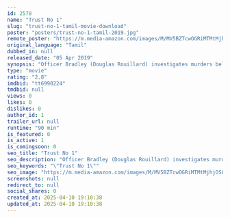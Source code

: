 ```yaml
---
id: 2578
name: "Trust No 1"
slug: "trust-no-1-tamil-movie-download"
poster: "posters/trust-no-1-tamil-2019.jpg"
remote_poster: "https://m.media-amazon.com/images/M/MV5BZTcwOGRiMTMtMjhjOS00NTVlLWIwMWUtMjgwZTkwZTE3NDFkXkEyXkFqcGc@._V1_SX300.jpg"
original_language: "Tamil"
dubbed_in: null
released_date: "05 Apr 2019"
synopsis: "Officer Bradley (Douglas Rouillard) investigates murders believed to be part of a serial killing and quickly learns it's much bigger. With the body count rising, and nothing adding up, he turns to his last resort for help, his bro..."
type: "movie"
rating: "2.8"
imdbid: "tt6990224"
tmdbid: null
views: 0
likes: 0
dislikes: 0
author_id: 1
trailer_url: null
runtime: "90 min"
is_featured: 0
is_active: 1
is_comingsoon: 0
seo_title: "Trust No 1"
seo_description: "Officer Bradley (Douglas Rouillard) investigates murders believed to be part of a serial killing and quickly learns it's much bigger. With the body count rising, and nothing adding up, he turns to his last resort for help, his bro..."
seo_keywords: "\"Trust No 1\""
seo_image: "https://m.media-amazon.com/images/M/MV5BZTcwOGRiMTMtMjhjOS00NTVlLWIwMWUtMjgwZTkwZTE3NDFkXkEyXkFqcGc@._V1_SX300.jpg"
screenshots: null
redirect_to: null
social_shares: 0
created_at: 2025-04-10 19:10:38
updated_at: 2025-04-10 19:10:38
---
```


